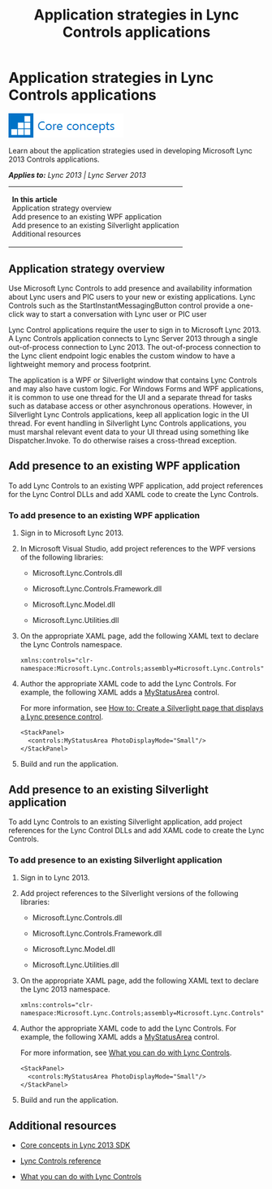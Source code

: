 ﻿---
title: Application strategies in Lync Controls applications
TOCTitle: Application strategies in Lync Controls applications
ms:assetid: e5ca6227-cda8-486e-a770-8595a9cb9189
ms:mtpsurl: https://msdn.microsoft.com/en-us/library/JJ933241(v=office.15)
ms:contentKeyID: 50877387
ms.date: 07/24/2014
mtps_version: v=office.15
dev_langs:
- xaml
---

# Application strategies in Lync Controls applications

![Core concepts](images/JJ933133.mod_icon_CoreConcepts_long(Office.15).png "Core concepts")

Learn about the application strategies used in developing Microsoft Lync 2013 Controls applications.


_**Applies to:** Lync 2013 | Lync Server 2013_

<table>
<colgroup>
<col style="width: 100%" />
</colgroup>
<tbody>
<tr class="odd">
<td><p><strong>In this article</strong><br />
Application strategy overview<br />
Add presence to an existing WPF application<br />
Add presence to an existing Silverlight application<br />
Additional resources</p></td>
</tr>
</tbody>
</table>


## Application strategy overview

Use Microsoft Lync Controls to add presence and availability information about Lync users and PIC users to your new or existing applications. Lync Controls such as the StartInstantMessagingButton control provide a one-click way to start a conversation with Lync user or PIC user

Lync Control applications require the user to sign in to Microsoft Lync 2013. A Lync Controls application connects to Lync Server 2013 through a single out-of-process connection to Lync 2013. The out-of-process connection to the Lync client endpoint logic enables the custom window to have a lightweight memory and process footprint.

The application is a WPF or Silverlight window that contains Lync Controls and may also have custom logic. For Windows Forms and WPF applications, it is common to use one thread for the UI and a separate thread for tasks such as database access or other asynchronous operations. However, in Silverlight Lync Controls applications, keep all application logic in the UI thread. For event handling in Silverlight Lync Controls applications, you must marshal relevant event data to your UI thread using something like Dispatcher.Invoke. To do otherwise raises a cross-thread exception.

## Add presence to an existing WPF application

To add Lync Controls to an existing WPF application, add project references for the Lync Control DLLs and add XAML code to create the Lync Controls.

### To add presence to an existing WPF application

1.  Sign in to Microsoft Lync 2013.

2.  In Microsoft Visual Studio, add project references to the WPF versions of the following libraries:
    
      - Microsoft.Lync.Controls.dll
    
      - Microsoft.Lync.Controls.Framework.dll
    
      - Microsoft.Lync.Model.dll
    
      - Microsoft.Lync.Utilities.dll

3.  On the appropriate XAML page, add the following XAML text to declare the Lync Controls namespace.
    
    ``` xaml
    xmlns:controls="clr-namespace:Microsoft.Lync.Controls;assembly=Microsoft.Lync.Controls"
    ```

4.  Author the appropriate XAML code to add the Lync Controls. For example, the following XAML adds a [MyStatusArea](mystatusarea-class-microsoft-lync-controls_1.md) control.
    
    For more information, see [How to: Create a Silverlight page that displays a Lync presence control](how-to-create-a-silverlight-page-that-displays-a-lync-presence-control.md).
    
    ``` xaml
    <StackPanel>
      <controls:MyStatusArea PhotoDisplayMode="Small"/>
    </StackPanel>
    ```

5.  Build and run the application.

## Add presence to an existing Silverlight application

To add Lync Controls to an existing Silverlight application, add project references for the Lync Control DLLs and add XAML code to create the Lync Controls.

### To add presence to an existing Silverlight application

1.  Sign in to Lync 2013.

2.  Add project references to the Silverlight versions of the following libraries:
    
      - Microsoft.Lync.Controls.dll
    
      - Microsoft.Lync.Controls.Framework.dll
    
      - Microsoft.Lync.Model.dll
    
      - Microsoft.Lync.Utilities.dll

3.  On the appropriate XAML page, add the following XAML text to declare the Lync 2013 namespace.
    
    ``` xaml
    xmlns:controls="clr-namespace:Microsoft.Lync.Controls;assembly=Microsoft.Lync.Controls"
    ```

4.  Author the appropriate XAML code to add the Lync Controls. For example, the following XAML adds a [MyStatusArea](mystatusarea-class-microsoft-lync-controls_1.md) control.
    
    For more information, see [What you can do with Lync Controls](what-you-can-do-with-lync-controls.md).
    
    ``` xaml
    <StackPanel>
      <controls:MyStatusArea PhotoDisplayMode="Small"/>
    </StackPanel>
    ```

5.  Build and run the application.

## Additional resources

  - [Core concepts in Lync 2013 SDK](core-concepts-in-lync-2013-sdk.md)

  - [Lync Controls reference](lync-controls-reference.md)

  - [What you can do with Lync Controls](what-you-can-do-with-lync-controls.md)

